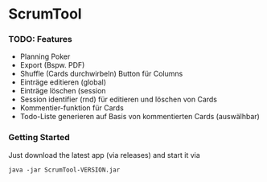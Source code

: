 # ScrumTool

### TODO: Features
- Planning Poker
- Export (Bspw. PDF)
- Shuffle (Cards durchwirbeln) Button für Columns
- Einträge editieren (global)
- Einträge löschen (session
- Session identifier (rnd) für editieren und löschen von Cards
- Kommentier-funktion für Cards
- Todo-Liste generieren auf Basis von kommentierten Cards (auswälhbar)

### Getting Started
Just download the latest app (via releases) and start it via
```
java -jar ScrumTool-VERSION.jar
``` 
 
